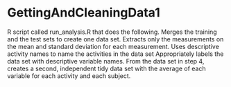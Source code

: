 # GettingAndCleaningData1
R script called run_analysis.R that does the following.       Merges the training and the test sets to create one data set.     Extracts only the measurements on the mean and standard deviation for each measurement.      Uses descriptive activity names to name the activities in the data set     Appropriately labels the data set with descriptive variable names.       From the data set in step 4, creates a second, independent tidy data set with the average of each variable for each activity and each subject.
